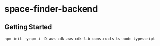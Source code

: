 # space-finder-backend

## Getting Started
`npm init -y`
`npm i -D aws-cdk aws-cdk-lib constructs ts-node typescript`